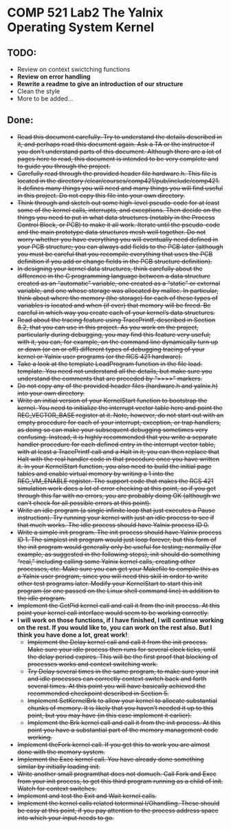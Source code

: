 # COMP 521 Lab2  The Yalnix Operating System Kernel
## TODO:
- Review on context swictching functions
- **Review on error handling**
- **Rewrite a readme to give an introduction of our structure**
- Clean the style
- More to be added...
## Done:
- <del>Read this document carefully. Try to understand the details described in it, and perhaps read this
document again. Ask a TA or the instructor if you don’t understand parts of this document. Although
there are a lot of pages here to read, this document is intended to be very complete and to guide you
through the project.<del>
- <del>Carefully read through the provided header file hardware.h. This file is located in the directory
/clear/courses/comp421/pub/include/comp421. It defines many things you will need
and many things you will find useful in this project. Do not copy this file into your own directory.<del>
- <del>Think through and sketch out some high-level pseudo-code for at least some of the kernel calls,
interrupts, and exceptions. Then decide on the things you need to put in what data structures (notably
in the Process Control Block, or PCB) to make it all work. Iterate until the pseudo-code and the main
prototype data structures mesh well together. Do not worry whether you have everything you will
eventually need defined in your PCB structure; you can always add fields to the PCB later (although
you must be careful that you recompile everything that uses the PCB definition if you add or change
fields in the PCB structure definition).<del>
- <del>In designing your kernel data structures, think carefully about the difference in the C programming
language between a data structure created as an “automatic” variable, one created as a “static” or
external variable, and one whose storage was allocated by malloc. In particular, think about where
the memory (the storage) for each of these types of variables is located and when (if ever) that memory
will be freed. Be careful in which way you create each of your kernel’s data structures.<del>
- <del>Read about the tracing feature using TracePrintf, described in Section 8.2, that you can use in
this project. As you work on the project, particularly during debugging, you may find this feature
very useful; with it, you can, for example, on the command line dynamically turn up or down (or on
or off) different types of debugging tracing of your kernel or Yalnix user programs (or the RCS 421
hardware).<del>
- <del>Take a look at the template LoadProgram function in the file load. template. You need not
understand all the details, but make sure you understand the comments that are preceded by “>>>>”
markers.<del>
- <del>Do not copy any of the provided header files (hardware.h and yalnix.h) into your own directory.<del>
- <del>Write an initial version of your KernelStart function to bootstrap the kernel. You need to initialize
the interrupt vector table here and point the REG_VECTOR_BASE register at it. Note, however,
do not start out with an empty procedure for each of your interrupt, exception, or trap handlers, as
doing so can make your subsequent debugging sometimes very confusing. Instead, it is highly recommended
that you write a separate handler procedure for each defined entry in the interrupt vector
table, with at least a TracePrintf call and a Halt in it; you can then replace that Halt with
the real handler code in that procedure once you have written it. In your KernelStart function,
you also need to build the initial page tables and enable virtual memory by writing a 1 into the
REG_VM_ENABLE register. The support code that makes the RCS 421 simulation work does a lot of
error checking at this point, so if you get through this far with no errors, you are probably doing OK
(although we can’t check for all possible errors at this point).<del>
- <del>Write an idle program (a single infinite loop that just executes a Pause instruction). Try running
your kernel with just an idle process to see if that much works. The idle process should have Yalnix
process ID 0.<del>
- <del>Write a simple init program. The init process should have Yalnix process ID 1. The simplest init
program would just loop forever, but this form of the init program would generally only be useful for
testing; normally (for example, as suggested in the following steps), init should do something “real,”
including calling some Yalnix kernel calls, creating other processes, etc. Make sure you can get your
Makefile to compile this as a Yalnix user program, since you will need this skill in order to write
other test programs later. Modify your KernelStart to start this init program (or one passed on
the Linux shell command line) in addition to the idle program.<del>
- <del>Implement the GetPid kernel call and call it from the init process. At this point your kernel call
interface would seem to be working correctly.<del>
- **I will work on those functions, if I have finished, I will continue working on the rest. If you would like to, you can work on the rest also. But I think you have done a lot, great work!**:
  - <del> Implement the Delay kernel call and call it from the init process. Make sure your idle process then
  runs for several clock ticks, until the delay period expires. This will be the first proof that blocking
  of processes works and context switching work. <del>
  - <del> Try Delay several times in the same program, to make sure your init and idle processes can correctly
  context switch back and forth several times. At this point you will have basically achieved the
  recommended checkpoint described in Section 5. <del>
  - <del>Implement SetKernelBrk to allow your kernel to allocate substantial chunks of memory. It is
  likely that you haven’t needed it up to this point, but you may have (in this case implement it earlier).
  - <del>Implement the Brk kernel call and call it from the init process. At this point you have a substantial
  part of the memory management code working. <del>
- <del>Implement theFork kernel call. If you get this to work you are almost done with the memory system. <del>
- <del>Implement the Exec kernel call. You have already done something similar by initially loading init. <del>
- <del>Write another small programthat does not domuch. Call Fork and Exec from your init process, to
get this third program running as a child of init. Watch for context switches.<del>
- <del>Implement and test the Exit and Wait kernel calls.<del>
- <del>Implement the kernel calls related toterminal I/Ohandling. These should be easy at this point, if you
pay attention to the process address space into which your input needs to go.<del>

